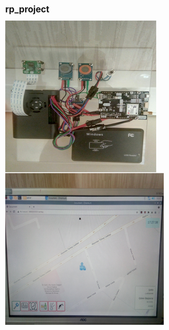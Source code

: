 # rp_project

<img src="rp_project.jpg" width="480" height="480" />
<img src="rp_project_2.jpg" width="640" height="480" />
